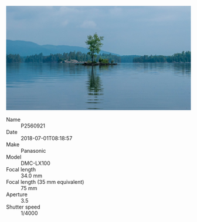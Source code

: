 [![P2560921](/photos/hd/P2560921.jpg)](/photos/full/P2560921.jpg?raw=true)

<dl>
  <dt>Name</dt>
  <dd>P2560921</dd>
  <dt>Date</dt>
  <dd>2018-07-01T08:18:57</dd>
  <dt>Make</dt>
  <dd>Panasonic</dd>
  <dt>Model</dt>
  <dd>DMC-LX100</dd>
  <dt>Focal length</dt>
  <dd>34.0 mm</dd>
  <dt>Focal length (35 mm equivalent)</dt>
  <dd>75 mm</dd>
  <dt>Aperture</dt>
  <dd>3.5</dd>
  <dt>Shutter speed</dt>
  <dd>1/4000</dd>
</dl>
